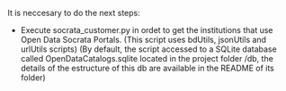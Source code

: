
It is neccesary to do the next steps:
- Execute socrata_customer.py in ordet to get the institutions that use Open Data Socrata Portals. 
    (This script uses bdUtils, jsonUtils and urlUtils scripts)
    (By default, the script accessed to a SQLite database called OpenDataCatalogs.sqlite located in the project folder /db, the details of the estructure of this db are available in the README of its folder)
    
